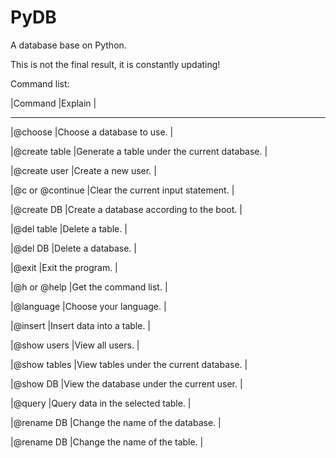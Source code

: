 # PyDB
A database base on Python.

This is not the final result, it is constantly updating!

Command list:

|Command             |Explain                                         |

-----------------------------------------------------------------------

|@choose             |Choose a database to use.                       |

|@create table       |Generate a table under the current database.    |

|@create user        |Create a new user.                              |

|@c or @continue     |Clear the current input statement.              |

|@create DB          |Create a database according to the boot.        |

|@del table          |Delete a table.                                 |

|@del DB             |Delete a database.                              |

|@exit               |Exit the program.                               |

|@h or @help         |Get the command list.                           |

|@language           |Choose your language.                           |

|@insert             |Insert data into a table.                       |

|@show users         |View all users.                                 |

|@show tables        |View tables under the current database.         |

|@show DB            |View the database under the current user.       |

|@query              |Query data in the selected table.               |

|@rename DB          |Change the name of the database.                |

|@rename DB          |Change the name of the table.                   |
